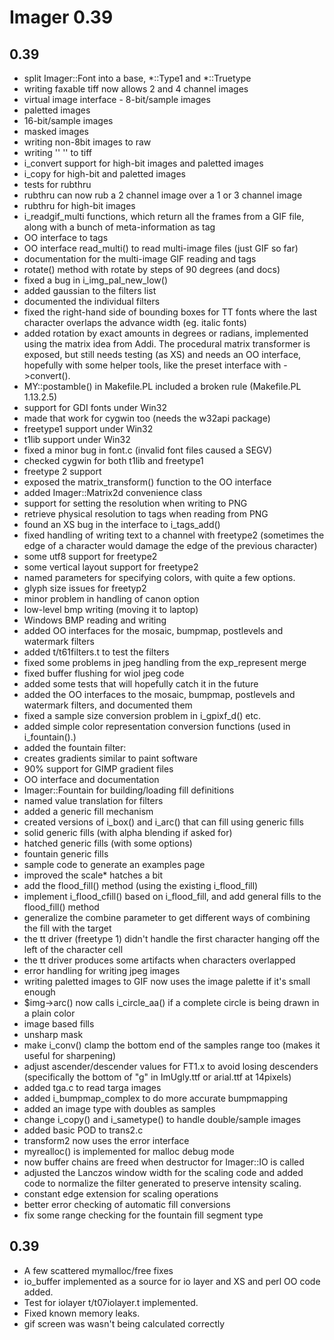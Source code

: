 # Imager 0.39



## 0.39

- split Imager::Font into a base, *::Type1 and *::Truetype
- writing faxable tiff now allows 2 and 4 channel images
- virtual image interface - 8-bit/sample images
- paletted images
- 16-bit/sample images
- masked images
- writing non-8bit images to raw
- writing   ''       ''   to tiff
- i_convert support for high-bit images and paletted images
- i_copy for high-bit and paletted images
- tests for rubthru
- rubthru can now rub a 2 channel image over a 1 or 3 channel   image
- rubthru for high-bit images
- i_readgif_multi functions, which return all the frames from a  GIF file, along with a bunch of meta-information as tag
- OO interface to tags
- OO interface read_multi() to read multi-image files (just GIF  so far)
- documentation for the multi-image GIF reading and tags
- rotate() method with rotate by steps of 90 degrees (and docs)
- fixed a bug in i_img_pal_new_low()
- added gaussian to the filters list
- documented the individual filters
- fixed the right-hand side of bounding boxes for TT fonts   where the last character overlaps the advance width (eg.   italic fonts)
- added rotation by exact amounts in degrees or radians,  implemented using the matrix idea from Addi.  The procedural  matrix transformer is exposed, but still needs testing (as XS)  and needs an OO interface, hopefully with some helper tools,  like the preset interface with ->convert().
- MY::postamble() in Makefile.PL included a broken rule   (Makefile.PL 1.13.2.5)
- support for GDI fonts under Win32
- made that work for cygwin too (needs the w32api package)
- freetype1 support under Win32
- t1lib support under Win32
- fixed a minor bug in font.c (invalid font files caused a SEGV)
- checked cygwin for both t1lib and freetype1
- freetype 2 support
- exposed the matrix_transform() function to the OO interface
- added Imager::Matrix2d convenience class
- support for setting the resolution when writing to PNG
- retrieve physical resolution to tags when reading from PNG
- found an XS bug in the interface to i_tags_add()
- fixed handling of writing text to a channel with freetype2   (sometimes the edge of a character would damage the edge of the   previous character)
- some utf8 support for freetype2
- some vertical layout support for freetype2
- named parameters for specifying colors, with quite a few options.
- glyph size issues for freetyp2
- minor problem in handling of canon option
- low-level bmp writing (moving it to laptop)
- Windows BMP reading and writing
- added OO interfaces for the mosaic, bumpmap, postlevels and  watermark filters
- added t/t61filters.t to test the filters
- fixed some problems in jpeg handling from the exp_represent merge
- fixed buffer flushing for wiol jpeg code
- added some tests that will hopefully catch it in the future
- added the OO interfaces to the mosaic, bumpmap, postlevels and  watermark filters, and documented them
- fixed a sample size conversion problem in i_gpixf_d() etc.
- added simple color representation conversion functions (used  in i_fountain().)
- added the fountain filter:
- creates gradients similar to paint software
- 90% support for GIMP gradient files
- OO interface and documentation
- Imager::Fountain for building/loading fill definitions
- named value translation for filters
- added a generic fill mechanism
- created versions of i_box() and i_arc() that can fill using  generic fills
- solid generic fills (with alpha blending if asked for)
- hatched generic fills (with some options)
- fountain generic fills
- sample code to generate an examples page
- improved the scale* hatches a bit
- add the flood_fill() method (using the existing i_flood_fill)
- implement i_flood_cfill() based on i_flood_fill, and   add general fills to the flood_fill() method
- generalize the combine parameter to get different ways of   combining the fill with the target
- the tt driver (freetype 1) didn't handle the first character  hanging off the left of the character cell
- the tt driver produces some artifacts when characters  overlapped
- error handling for writing jpeg images
- writing paletted images to GIF now uses the image palette  if it's small enough
- $img->arc() now calls i_circle_aa() if a complete circle is  being drawn in a plain color
- image based fills
- unsharp mask
- make i_conv() clamp the bottom end of the samples range too  (makes it useful for sharpening)
- adjust ascender/descender values for FT1.x to avoid losing  descenders (specifically the bottom of "g" in ImUgly.ttf or  arial.ttf at 14pixels)
- added tga.c to read targa images
- added i_bumpmap_complex to do more accurate bumpmapping
- added an image type with doubles as samples
- change i_copy() and i_sametype() to handle double/sample images
- added basic POD to trans2.c
- transform2 now uses the error interface
- myrealloc() is implemented for malloc debug mode
- now buffer chains are freed when destructor for Imager::IO  is called
- adjusted the Lanczos window width for the scaling code and  added code to normalize the filter generated to preserve  intensity scaling.
- constant edge extension for scaling operations
- better error checking of automatic fill conversions
- fix some range checking for the fountain fill segment type

## 0.39

- A few scattered mymalloc/free fixes
- io_buffer implemented as a source for io layer and  XS and perl OO code added.
- Test for iolayer t/t07iolayer.t implemented.
- Fixed known memory leaks.
- gif screen was wasn't being calculated correctly